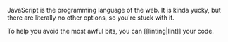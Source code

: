 JavaScript is the programming language of the web. It is kinda yucky, but there are literally no other options, so you're stuck with it.

To help you avoid the most awful bits, you can [[linting|lint]] your code.